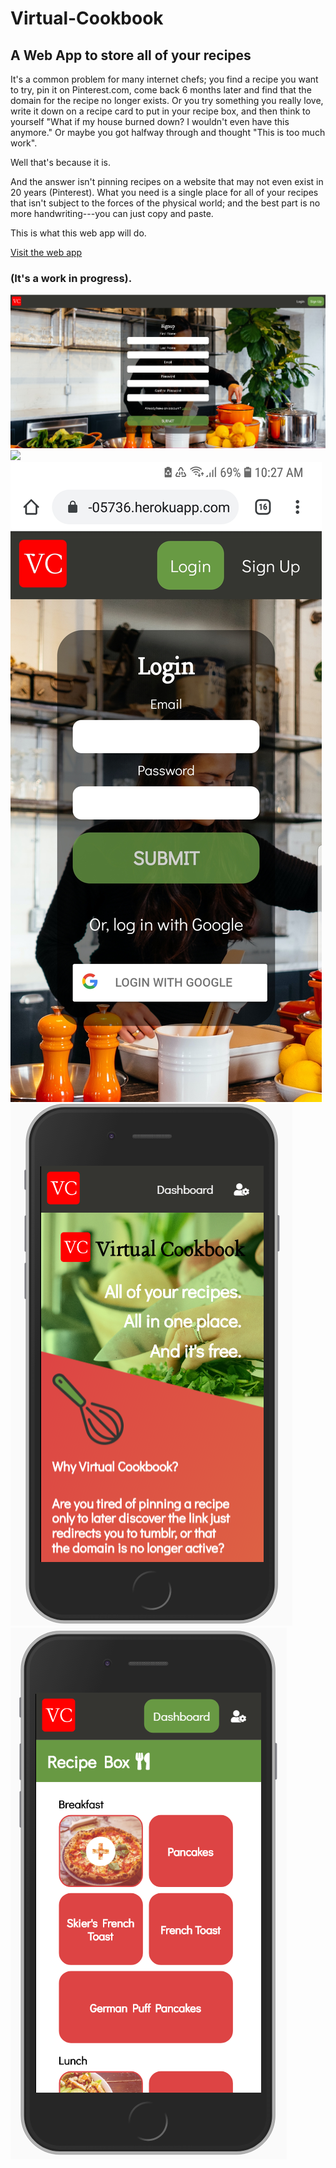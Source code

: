 # Virtual-Cookbook


## A Web App to store all of your recipes

It's a common problem for many internet chefs; you find a recipe you want to try, pin it on Pinterest.com, come back 6 months later and find that the domain for the recipe no longer exists. Or you try something you really love, write it down on a recipe card to put in your recipe box, and then think to yourself "What if my house burned down? I wouldn't even have this anymore." Or maybe you got halfway through and thought "This is too much work".

Well that's because it is.

And the answer isn't pinning recipes on a website that may not even exist in 20 years (Pinterest). What you need is a single place for all of your recipes that isn't subject to the forces of the physical world; and the best part is no more handwriting---you can just copy and paste.

This is what this web app will do.

[Visit the web app](https://glacial-savannah-05736.herokuapp.com/login)

### (It's a work in progress).

![desktop](src/images/desktop.PNG)
<img src="src/image/mobileView" width="200" height="auto">
![homepage](src/images/mobileView.jpg)
![homepage](src/images/mobileView2.PNG)
![dashboard](src/images/mobileView3.PNG)
